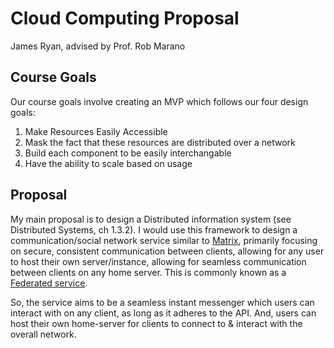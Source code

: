 # Cloud Computing Proposal
James Ryan, advised by Prof. Rob Marano

## Course Goals

Our course goals involve creating an MVP which follows our four design goals:

1. Make Resources Easily Accessible
2. Mask the fact that these resources are distributed over a network
3. Build each component to be easily interchangable
4. Have the ability to scale based on usage

## Proposal

My main proposal is to design a Distributed information system (see Distributed
Systems, ch 1.3.2). I would use this framework to design a communication/social
network service similar to [Matrix](https://matrix.org/), primarily focusing on
secure, consistent communication between clients, allowing for any user to host
their own server/instance, allowing for seamless communication between clients
on any home server. This is commonly known as a [Federated service](https://en.wikipedia.org/wiki/Federated_architecture).

So, the service aims to be a seamless instant messenger which users can interact
with on any client, as long as it adheres to the API. And, users can host their
own home-server for clients to connect to & interact with the overall network.
